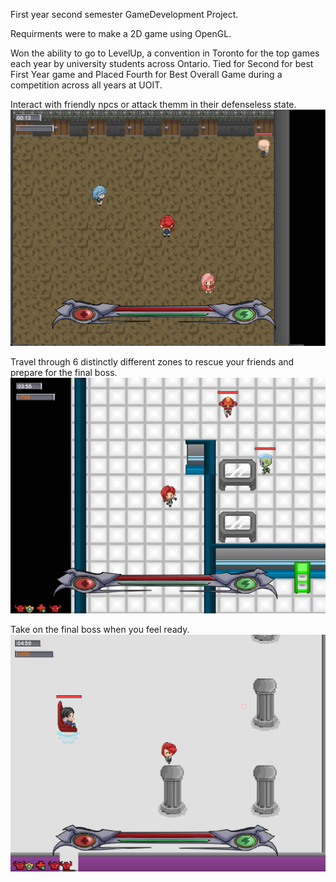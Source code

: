 First year second semester GameDevelopment Project.

Requirments were to make a 2D game using OpenGL.

Won the ability to go to LevelUp, a convention in Toronto for the top games each year by university students across Ontario.
Tied for Second for best First Year game and Placed Fourth for Best Overall Game during a competition across all years at UOIT.

Interact with friendly npcs or attack themm in their defenseless state.
![alt text](https://github.com/jamesconrad/SigmaSix/blob/master/Screenshot1.png)

Travel through 6 distinctly different zones to rescue your friends and prepare for the final boss.
![alt text](https://github.com/jamesconrad/SigmaSix/blob/master/Screenshot2.png)

Take on the final boss when you feel ready.
![alt text](https://github.com/jamesconrad/SigmaSix/blob/master/Screenshot3.png)
